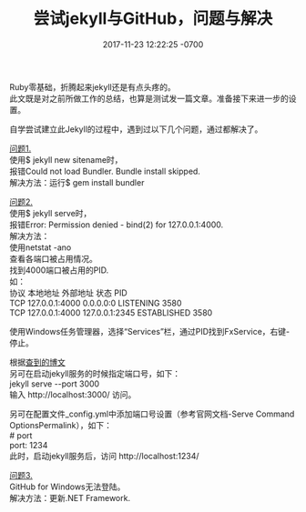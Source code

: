 ﻿---
layout: post
title:  "尝试jekyll与GitHub，问题与解决"
date:   2017-11-23 12:22:25 -0700
categories: Use Jekyll
---
Ruby零基础，折腾起来jekyll还是有点头疼的。  
此文既是对之前所做工作的总结，也算是测试发一篇文章。准备接下来进一步的设置。

自学尝试建立此Jekyll的过程中，遇到过以下几个问题，通过都解决了。  

[问题1.][p1]  
使用$ jekyll new sitename时，  
报错Could not load Bundler. Bundle install skipped.  
解决方法：运行$ gem install bundler

[问题2.][p2]  
使用$ jekyll serve时，  
报错Error:  Permission denied - bind(2) for 127.0.0.1:4000.  
解决方法：  
使用netstat -ano  
查看各端口被占用情况。  
找到4000端口被占用的PID.  
如：  
协议  本地地址          外部地址          状态           PID  
TCP  127.0.0.1:4000    0.0.0.0:0         LISTENING     3580  
TCP  127.0.0.1:4000    127.0.0.1:2345    ESTABLISHED   3580  

使用Windows任务管理器，选择“Services”栏，通过PID找到FxService，右键-停止。

根据[查到的博文][p2]  
另可在启动jekyll服务的时候指定端口号，如下：  
jekyll serve --port 3000  
输入 http://localhost:3000/ 访问。  

另可在配置文件_config.yml中添加端口号设置（参考官网文档-Serve Command   OptionsPermalink），如下：  
\# port  
port: 1234   
此时，启动jekyll服务后，访问 http://localhost:1234/   

[问题3.][p3]  
GitHub for Windows无法登陆。  
解决方法：更新.NET Framework.

[p1]: http://zhatrix.com/tech/2017-10-28-jekyll-install-and-use/
[p2]: https://gaohaoyang.github.io/2016/03/12/jekyll-theme-version-2.0/
[p3]: https://github.com/gitextensions/gitextensions/issues/2044